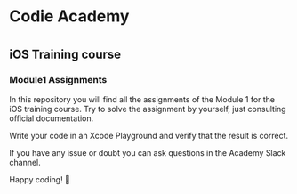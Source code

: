 # Codie Academy
#
## iOS Training course

### Module1 Assignments
In this repository you will find all the assignments of the Module 1 for the iOS training course. Try to solve the assignment by yourself, just consulting official documentation. 

Write your code in an Xcode Playground and verify that the result is correct.

If you have any issue or doubt you can ask questions in the Academy Slack channel.

Happy coding! 🚀